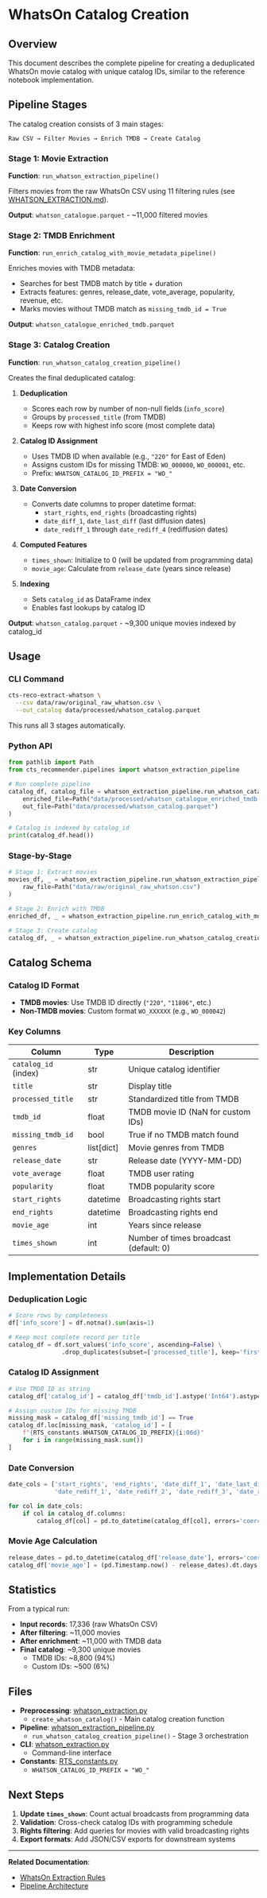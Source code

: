 # WhatsOn Catalog Creation

## Overview

This document describes the complete pipeline for creating a deduplicated WhatsOn movie catalog with unique catalog IDs, similar to the reference notebook implementation.

## Pipeline Stages

The catalog creation consists of 3 main stages:

```
Raw CSV → Filter Movies → Enrich TMDB → Create Catalog
```

### Stage 1: Movie Extraction
**Function**: `run_whatson_extraction_pipeline()`

Filters movies from the raw WhatsOn CSV using 11 filtering rules (see [WHATSON_EXTRACTION.md](WHATSON_EXTRACTION.md)).

**Output**: `whatson_catalogue.parquet` - ~11,000 filtered movies

### Stage 2: TMDB Enrichment
**Function**: `run_enrich_catalog_with_movie_metadata_pipeline()`

Enriches movies with TMDB metadata:
- Searches for best TMDB match by title + duration
- Extracts features: genres, release_date, vote_average, popularity, revenue, etc.
- Marks movies without TMDB match as `missing_tmdb_id = True`

**Output**: `whatson_catalogue_enriched_tmdb.parquet`

### Stage 3: Catalog Creation
**Function**: `run_whatson_catalog_creation_pipeline()`

Creates the final deduplicated catalog:

1. **Deduplication**
   - Scores each row by number of non-null fields (`info_score`)
   - Groups by `processed_title` (from TMDB)
   - Keeps row with highest info score (most complete data)

2. **Catalog ID Assignment**
   - Uses TMDB ID when available (e.g., `"220"` for East of Eden)
   - Assigns custom IDs for missing TMDB: `WO_000000`, `WO_000001`, etc.
   - Prefix: `WHATSON_CATALOG_ID_PREFIX = "WO_"`

3. **Date Conversion**
   - Converts date columns to proper datetime format:
     - `start_rights`, `end_rights` (broadcasting rights)
     - `date_diff_1`, `date_last_diff` (last diffusion dates)
     - `date_rediff_1` through `date_rediff_4` (rediffusion dates)

4. **Computed Features**
   - `times_shown`: Initialize to 0 (will be updated from programming data)
   - `movie_age`: Calculate from `release_date` (years since release)

5. **Indexing**
   - Sets `catalog_id` as DataFrame index
   - Enables fast lookups by catalog ID

**Output**: `whatson_catalog.parquet` - ~9,300 unique movies indexed by catalog_id

## Usage

### CLI Command

```bash
cts-reco-extract-whatson \
  --csv data/raw/original_raw_whatson.csv \
  --out_catalog data/processed/whatson_catalog.parquet
```

This runs all 3 stages automatically.

### Python API

```python
from pathlib import Path
from cts_recommender.pipelines import whatson_extraction_pipeline

# Run complete pipeline
catalog_df, catalog_file = whatson_extraction_pipeline.run_whatson_catalog_creation_pipeline(
    enriched_file=Path("data/processed/whatson_catalogue_enriched_tmdb.parquet"),
    out_file=Path("data/processed/whatson_catalog.parquet")
)

# Catalog is indexed by catalog_id
print(catalog_df.head())
```

### Stage-by-Stage

```python
# Stage 1: Extract movies
movies_df, _ = whatson_extraction_pipeline.run_whatson_extraction_pipeline(
    raw_file=Path("data/raw/original_raw_whatson.csv")
)

# Stage 2: Enrich with TMDB
enriched_df, _ = whatson_extraction_pipeline.run_enrich_catalog_with_movie_metadata_pipeline()

# Stage 3: Create catalog
catalog_df, _ = whatson_extraction_pipeline.run_whatson_catalog_creation_pipeline()
```

## Catalog Schema

### Catalog ID Format
- **TMDB movies**: Use TMDB ID directly (`"220"`, `"11806"`, etc.)
- **Non-TMDB movies**: Custom format `WO_XXXXXX` (e.g., `WO_000042`)

### Key Columns

| Column | Type | Description |
|--------|------|-------------|
| `catalog_id` (index) | str | Unique catalog identifier |
| `title` | str | Display title |
| `processed_title` | str | Standardized title from TMDB |
| `tmdb_id` | float | TMDB movie ID (NaN for custom IDs) |
| `missing_tmdb_id` | bool | True if no TMDB match found |
| `genres` | list[dict] | Movie genres from TMDB |
| `release_date` | str | Release date (YYYY-MM-DD) |
| `vote_average` | float | TMDB user rating |
| `popularity` | float | TMDB popularity score |
| `start_rights` | datetime | Broadcasting rights start |
| `end_rights` | datetime | Broadcasting rights end |
| `movie_age` | int | Years since release |
| `times_shown` | int | Number of times broadcast (default: 0) |

## Implementation Details

### Deduplication Logic

```python
# Score rows by completeness
df['info_score'] = df.notna().sum(axis=1)

# Keep most complete record per title
catalog_df = df.sort_values('info_score', ascending=False) \
               .drop_duplicates(subset=['processed_title'], keep='first')
```

### Catalog ID Assignment

```python
# Use TMDB ID as string
catalog_df['catalog_id'] = catalog_df['tmdb_id'].astype('Int64').astype(str)

# Assign custom IDs for missing TMDB
missing_mask = catalog_df['missing_tmdb_id'] == True
catalog_df.loc[missing_mask, 'catalog_id'] = [
    f"{RTS_constants.WHATSON_CATALOG_ID_PREFIX}{i:06d}"
    for i in range(missing_mask.sum())
]
```

### Date Conversion

```python
date_cols = ['start_rights', 'end_rights', 'date_diff_1', 'date_last_diff',
             'date_rediff_1', 'date_rediff_2', 'date_rediff_3', 'date_rediff_4']

for col in date_cols:
    if col in catalog_df.columns:
        catalog_df[col] = pd.to_datetime(catalog_df[col], errors='coerce')
```

### Movie Age Calculation

```python
release_dates = pd.to_datetime(catalog_df['release_date'], errors='coerce')
catalog_df['movie_age'] = (pd.Timestamp.now() - release_dates).dt.days // 365
```

## Statistics

From a typical run:

- **Input records**: 17,336 (raw WhatsOn CSV)
- **After filtering**: ~11,000 movies
- **After enrichment**: ~11,000 with TMDB data
- **Final catalog**: ~9,300 unique movies
  - TMDB IDs: ~8,800 (94%)
  - Custom IDs: ~500 (6%)

## Files

- **Preprocessing**: [whatson_extraction.py](../src/cts_recommender/preprocessing/whatson_extraction.py)
  - `create_whatson_catalog()` - Main catalog creation function
- **Pipeline**: [whatson_extraction_pipeline.py](../src/cts_recommender/pipelines/whatson_extraction_pipeline.py)
  - `run_whatson_catalog_creation_pipeline()` - Stage 3 orchestration
- **CLI**: [whatson_extraction.py](../src/cts_recommender/cli/whatson_extraction.py)
  - Command-line interface
- **Constants**: [RTS_constants.py](../src/cts_recommender/RTS_constants.py)
  - `WHATSON_CATALOG_ID_PREFIX = "WO_"`

## Next Steps

1. **Update `times_shown`**: Count actual broadcasts from programming data
2. **Validation**: Cross-check catalog IDs with programming schedule
3. **Rights filtering**: Add queries for movies with valid broadcasting rights
4. **Export formats**: Add JSON/CSV exports for downstream systems

---

**Related Documentation**:
- [WhatsOn Extraction Rules](WHATSON_EXTRACTION.md)
- [Pipeline Architecture](PIPELINE.md)
